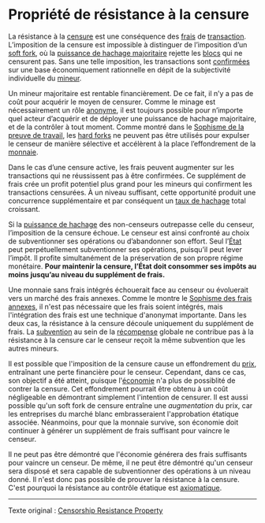 Propriété de résistance à la censure
====================================

La résistance à la [censure](ch101-glossary.md#censure) est une conséquence des [frais](ch101-glossary.md#frais) de [transaction](ch101-glossary.md#transaction). L’imposition de la censure est impossible à distinguer de l’imposition d’un [soft fork](ch101-glossary.md#soft-fork), où la [puissance de hachage majoritaire](ch101-glossary.md#puissance-de-hachage-majoritaire) rejette les [blocs](ch101-glossary.md#bloc) qui ne censurent pas. Sans une telle imposition, les transactions sont [confirmées](ch101-glossary.md#confirmation) sur une base économiquement rationnelle en dépit de la subjectivité individuelle du [mineur](ch101-glossary.md#mineur).

Un mineur majoritaire est rentable financièrement. De ce fait, il n’y a pas de coût pour acquérir le moyen de censurer. Comme le minage est nécessairement un rôle [anonyme](ch016-risk-sharing-principle.md), il est toujours possible pour n’importe quel acteur d’acquérir et de déployer une puissance de hachage majoritaire, et de la contrôler à tout moment. Comme montré dans le [Sophisme de la preuve de travail](ch073-proof-of-work-fallacy.md), les [hard forks](ch101-glossary.md#hard-fork) ne peuvent pas être utilisés pour expulser le censeur de manière sélective et accélèrent à la place l’effondrement de la [monnaie](ch101-glossary.md#monnaie).

Dans le cas d’une censure active, les frais peuvent augmenter sur les transactions qui ne réussissent pas à être confirmées. Ce supplément de frais crée un profit potentiel plus grand pour les mineurs qui confirment les transactions censurées. À un niveau suffisant, cette opportunité produit une concurrence supplémentaire et par conséquent un [taux de hachage](ch101-glossary.md#taux-de-hachage) total croissant.

Si la [puissance de hachage](ch101-glossary.md#puissance-de-hachage) des non-censeurs outrepasse celle du censeur, l’imposition de la censure échoue. Le censeur est ainsi confronté au choix de subventionner ses opérations ou d’abandonner son effort. Seul l’[État](ch101-glossary.md#état) peut perpétuellement subventionner ses opérations, puisqu’il peut lever l’impôt. Il profite simultanément de la préservation de son propre régime monétaire. **Pour maintenir la censure, l’État doit consommer ses impôts au moins jusqu’au niveau du supplément de frais.**

Une monnaie sans frais intégrés échouerait face au censeur ou évoluerait vers un marché des frais annexes. Comme le montre le [Sophisme des frais annexes](ch081-side-fee-fallacy.md), il n'est pas nécessaire que les frais soient intégrés, mais l'intégration des frais est une technique d'anonymat importante. Dans les deux cas, la résistance à la censure découle uniquement du supplément de frais. La [subvention](ch101-glossary.md#subvention) au sein de la [récompense](ch101-glossary.md#récompense) globale ne contribue pas à la résistance à la censure car le censeur reçoit la même subvention que les autres mineurs.

Il est possible que l'imposition de la censure cause un effondrement du [prix](ch101-glossary.md#prix), entraînant une perte financière pour le censeur. Cependant, dans ce cas, son objectif a été atteint, puisque l'[économie](ch101-glossary.md#économie) n'a plus de possiblité de contrer la censure. Cet effondrement pourrait être obtenu à un coût négligeable en démontrant simplement l'intention de censurer. Il est aussi possible qu'un soft fork de censure entraîne une *augmentation* du prix, car les entreprises du marché blanc embrasseraient l'approbation étatique associée. Néanmoins, pour que la monnaie survive, son économie doit continuer à générer un supplément de frais suffisant pour vaincre le censeur.

Il ne peut pas être démontré que l'économie générera des frais suffisants pour vaincre un censeur. De même, il ne peut être démontré qu'un censeur sera disposé et sera capable de subventionner des opérations à un niveau donné. Il n'est donc pas possible de prouver la résistance à la censure. C'est pourquoi la résistance au contrôle étatique est [axiomatique](ch004-axiom-of-resistance.md).

---

Texte original : [Censorship Resistance Property](https://github.com/libbitcoin/libbitcoin-system/wiki/Censorship-Resistance-Property)